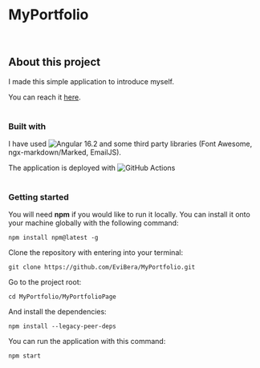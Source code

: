 # MyPortfolio
&nbsp;
&nbsp;
## About this project

I made this simple application to introduce myself. 

You can reach it [here](https://evibera.github.io/MyPortfolio).  
&nbsp;
&nbsp;
### Built with 

I have used ![Angular](https://camo.githubusercontent.com/bacdca35c8a78ba29d82e45df864b3d29818db289207bbdca4ce6a9360436c21/68747470733a2f2f696d672e736869656c64732e696f2f62616467652f616e67756c61722d2532334444303033312e7376673f7374796c653d666f722d7468652d6261646765266c6f676f3d616e67756c6172266c6f676f436f6c6f723d7768697465) 16.2 and some third party libraries (Font Awesome, ngx-markdown/Marked, EmailJS).  

The application is deployed with ![GitHub Actions](https://img.shields.io/badge/github%20actions-%232671E5.svg?style=for-the-badge&logo=githubactions&logoColor=white)  
&nbsp;
&nbsp;
### Getting started 

You will need **npm** if you would like to run it locally. You can install it onto your machine globally with the following command:

```
npm install npm@latest -g
```  

Clone the repository with entering into your terminal:

```
git clone https://github.com/EviBera/MyPortfolio.git
```  

Go to the project root:

```
cd MyPortfolio/MyPortfolioPage
```  

And install the dependencies:

```
npm install --legacy-peer-deps
```  

You can run the application with this command:

```
npm start
```



